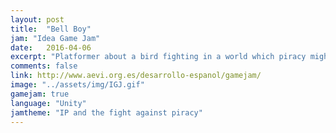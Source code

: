 ```yaml
---
layout: post
title:  "Bell Boy"
jam: "Idea Game Jam"
date:   2016-04-06
excerpt: "Platformer about a bird fighting in a world which piracy might kill."
comments: false
link: http://www.aevi.org.es/desarrollo-espanol/gamejam/
image: "../assets/img/IGJ.gif"
gamejam: true
language: "Unity"
jamtheme: "IP and the fight against piracy"
---
```

